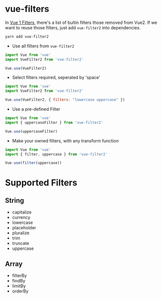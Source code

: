 # vue-filters

In [Vue 1 Filters](https://cli.vuejs.org/config/), there's a list of bultin filters those removed from Vue2.
If we want to reuse those filters, just add `vue-filter2` into dependencies.

```sh
yarn add vue-filter2
```

* Use all filters from `vue-filter2`
```javascript
import Vue from 'vue'
import VueFilter2 from 'vue-filter2'

Vue.use(VueFilter2)
```


* Select filters required, seperated by 'space'
```javascript
import Vue from 'vue'
import VueFilter2 from 'vue-filter2'

Vue.use(VueFilter2, { filters: "lowercase uppercase" })
```


* Use a pre-defined Filter
```javascript
import Vue from 'vue'
import { uppercaseFilter } from 'vue-filter2'

Vue.use(uppercaseFilter)
```


* Make your owned filters, with any transform function
```javascript
import Vue from 'vue'
import { filter, uppercase } from 'vue-filter2'

Vue.use(filter(uppercase))
```


# Supported Filters

## String

* capitalize
* currency
* lowercase
* placeholder
* pluralize
* trim
* truncate
* uppercase

## Array

* filterBy
* findBy
* limitBy
* orderBy
